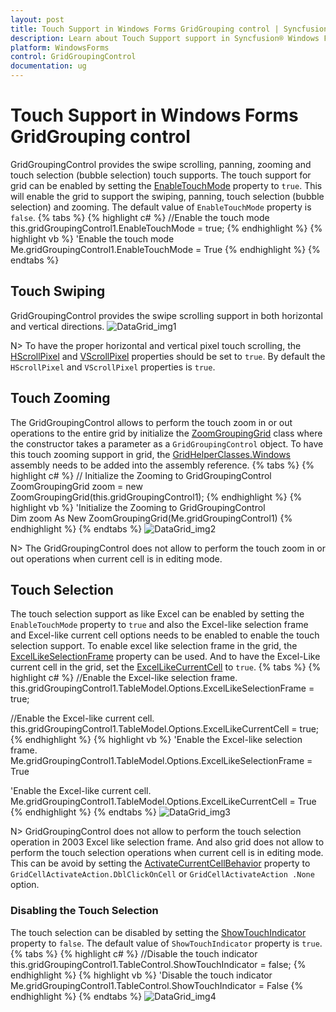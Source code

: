 ```yaml
---
layout: post
title: Touch Support in Windows Forms GridGrouping control | Syncfusion®
description: Learn about Touch Support support in Syncfusion® Windows Forms GridGrouping control, its elements and more details.
platform: WindowsForms
control: GridGroupingControl
documentation: ug
---
```


# Touch Support in Windows Forms GridGrouping control
GridGroupingControl provides the swipe scrolling, panning, zooming and touch selection (bubble selection) touch supports. The touch support for grid can be enabled by setting the [EnableTouchMode](https://help.syncfusion.com/cr/windowsforms/Syncfusion.Windows.Forms.Grid.Grouping.GridGroupingControl.html#Syncfusion_Windows_Forms_Grid_Grouping_GridGroupingControl_EnableTouchMode) property to `true`. This will enable the grid to support the swiping, panning, touch selection (bubble selection) and zooming. The default value of `EnableTouchMode` property is `false`.
{% tabs %}
{% highlight c# %}
//Enable the touch mode
this.gridGroupingControl1.EnableTouchMode = true;
{% endhighlight %}
{% highlight vb %}
'Enable the touch mode
Me.gridGroupingControl1.EnableTouchMode = True
{% endhighlight %}
{% endtabs %}

## Touch Swiping
GridGroupingControl provides the swipe scrolling support in both horizontal and vertical directions.
![DataGrid_img1](TouchSupport_images/DataGrid_img1.png)

N> To have the proper horizontal and vertical pixel touch scrolling, the [HScrollPixel](https://help.syncfusion.com/cr/windowsforms/Syncfusion.Windows.Forms.Grid.GridControlBase.html#Syncfusion_Windows_Forms_Grid_GridControlBase_HScrollPixel) and [VScrollPixel](https://help.syncfusion.com/cr/windowsforms/Syncfusion.Windows.Forms.Grid.GridControlBase.html#Syncfusion_Windows_Forms_Grid_GridControlBase_VScrollPixel) properties should be set to `true`. By default the `HScrollPixel` and `VScrollPixel` properties is `true`. 

## Touch Zooming
The GridGroupingControl allows to perform the touch zoom in or out operations to the entire grid by initialize the [ZoomGroupingGrid](http://help.syncfusion.com/cr/windowsforms/Syncfusion.GridHelperClasses.Zoom.ZoomGroupingGrid.html#) class where the constructor takes a parameter as a `GridGroupingControl` object.
To have this touch zooming support in grid, the [GridHelperClasses.Windows](http://help.syncfusion.com/cr/windowsforms/Syncfusion.GridHelperClasses.html#) assembly needs to be added into the assembly reference.
{% tabs %}
{% highlight c# %}
// Initialize the Zooming to GridGroupingControl   
ZoomGroupingGrid zoom = new ZoomGroupingGrid(this.gridGroupingControl1);
{% endhighlight %}
{% highlight vb %}
'Initialize the Zooming to GridGroupingControl   
Dim zoom As New ZoomGroupingGrid(Me.gridGroupingControl1)
{% endhighlight %}
{% endtabs %}
![DataGrid_img2](TouchSupport_images/DataGrid_img2.png)

N> The GridGroupingControl does not allow to perform the touch zoom in or out operations when current cell is in editing mode.

## Touch Selection
The touch selection support as like Excel can be enabled by setting the `EnableTouchMode` property to `true` and also the Excel-like selection frame and Excel-like current cell options needs to be enabled to enable the touch selection support.
To enable excel like selection frame in the grid, the [ExcelLikeSelectionFrame](https://help.syncfusion.com/cr/windowsforms/Syncfusion.Windows.Forms.Grid.GridModelOptions.html#Syncfusion_Windows_Forms_Grid_GridModelOptions_ExcelLikeSelectionFrame) property can be used. And to have the Excel-Like current cell in the grid, set the [ExcelLikeCurrentCell](https://help.syncfusion.com/cr/windowsforms/Syncfusion.Windows.Forms.Grid.GridModelOptions.html#Syncfusion_Windows_Forms_Grid_GridModelOptions_ExcelLikeCurrentCell) to `true`.
{% tabs %}
{% highlight c# %}
//Enable the Excel-like selection frame.
this.gridGroupingControl1.TableModel.Options.ExcelLikeSelectionFrame = true;

//Enable the Excel-like current cell.
this.gridGroupingControl1.TableModel.Options.ExcelLikeCurrentCell = true;
{% endhighlight %}
{% highlight vb %}
'Enable the Excel-like selection frame.
Me.gridGroupingControl1.TableModel.Options.ExcelLikeSelectionFrame = True

'Enable the Excel-like current cell.
Me.gridGroupingControl1.TableModel.Options.ExcelLikeCurrentCell = True
{% endhighlight %}
{% endtabs %}
![DataGrid_img3](TouchSupport_images/DataGrid_img3.png)

N> GridGroupingControl does not allow to perform the touch selection operation in 2003 Excel like selection frame. And also grid does not allow to perform the touch selection operations when current cell is in editing mode. This can be avoid by setting the [ActivateCurrentCellBehavior](https://help.syncfusion.com/cr/windowsforms/Syncfusion.Windows.Forms.Grid.Grouping.GridGroupingControl.html#Syncfusion_Windows_Forms_Grid_Grouping_GridGroupingControl_ActivateCurrentCellBehavior) property to `GridCellActivateAction.DblClickOnCell` or `GridCellActivateAction .None` option.

### Disabling the Touch Selection
The touch selection can be disabled by setting the [ShowTouchIndicator](https://help.syncfusion.com/cr/windowsforms/Syncfusion.Windows.Forms.Grid.GridControlBase.html#Syncfusion_Windows_Forms_Grid_GridControlBase_ShowTouchIndicator) property to `false`. The default value of `ShowTouchIndicator` property is `true`.
{% tabs %}
{% highlight c# %}
//Disable the touch indicator
this.gridGroupingControl1.TableControl.ShowTouchIndicator = false;
{% endhighlight %}
{% highlight vb %}
'Disable the touch indicator
Me.gridGroupingControl1.TableControl.ShowTouchIndicator = False
{% endhighlight %}
{% endtabs %}
![DataGrid_img4](TouchSupport_images/DataGrid_img4.png)

